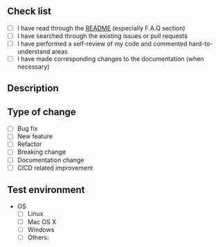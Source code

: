 <!-- Check all that apply [x] -->

## Check list

- [ ] I have read through the [README](https://github.com/hackathon-2022-ticli/ticli/blob/master/README.md) (especially F.A.Q section)
- [ ] I have searched through the existing issues or pull requests
- [ ] I have performed a self-review of my code and commented hard-to-understand areas
- [ ] I have made corresponding changes to the documentation (when necessary)

## Description

<!-- Please include a summary of the change(and the related issue if any). Please also include relevant motivation and context when necessary. -->

## Type of change

- [ ] Bug fix
- [ ] New feature
- [ ] Refactor
- [ ] Breaking change
- [ ] Documentation change
- [ ] CICD related improvement

## Test environment

- OS
    - [ ] Linux
    - [ ] Mac OS X
    - [ ] Windows
    - [ ] Others:
